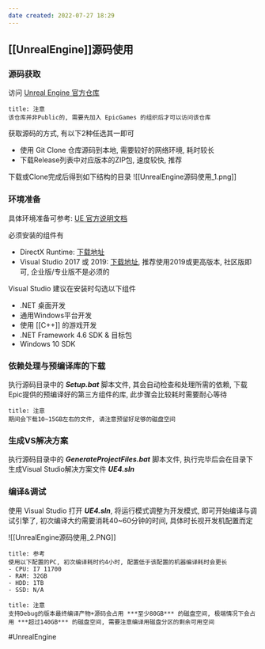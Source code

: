 ```yaml
---
date created: 2022-07-27 18:29
---
```


## [[UnrealEngine]]源码使用

### 源码获取

访问 [Unreal Engine 官方仓库](https://github.com/EpicGames/UnrealEngine)

```ad-warning
title: 注意
该仓库并非Public的, 需要先加入 EpicGames 的组织后才可以访问该仓库
```

获取源码的方式, 有以下2种任选其一即可

- 使用 Git Clone 仓库源码到本地, 需要较好的网络环境, 耗时较长
- 下载Release列表中对应版本的ZIP包, 速度较快, 推荐

下载或Clone完成后得到如下结构的目录
![[UnrealEngine源码使用_1.png]]

### 环境准备

具体环境准备可参考: [UE 官方说明文档](https://docs.unrealengine.com/4.27/en-US/Basics/InstallingUnrealEngine/RecommendedSpecifications/)

必须安装的组件有

- DirectX Runtime: [下载地址](https://www.microsoft.com/en-us/download/details.aspx?id=8109)
- Visual Studio 2017 或 2019: [下载地址](https://visualstudio.microsoft.com/zh-hans/vs/community/), 推荐使用2019或更高版本, 社区版即可, 企业版/专业版不是必须的

Visual Studio 建议在安装时勾选以下组件

- .NET 桌面开发
- 通用Windows平台开发
- 使用 [[C++]] 的游戏开发
- .NET Framework 4.6 SDK & 目标包
- Windows 10 SDK

### 依赖处理与预编译库的下载

执行源码目录中的 _**Setup.bat**_ 脚本文件, 其会自动检查和处理所需的依赖, 下载Epic提供的预编译好的第三方组件的库, 此步骤会比较耗时需要耐心等待

```ad-warning
title: 注意
期间会下载10~15GB左右的文件, 请注意预留好足够的磁盘空间
```

### 生成VS解决方案

执行源码目录中的 _**GenerateProjectFiles.bat**_ 脚本文件, 执行完毕后会在目录下生成Visual Studio解决方案文件 _**UE4.sln**_

### 编译&调试

使用 Visual Studio 打开 _**UE4.sln**_, 将运行模式调整为开发模式, 即可开始编译与调试引擎了, 初次编译大约需要消耗40~60分钟的时间, 具体时长视开发机配置而定

![[UnrealEngine源码使用_2.PNG]]

```ad-info
title: 参考
使用以下配置的PC, 初次编译耗时约4小时, 配置低于该配置的机器编译耗时会更长
- CPU: I7 11700
- RAM: 32GB
- HDD: 1TB
- SSD: N/A
```

```ad-warning
title: 注意
支持Debug的版本最终编译产物+源码会占用 ***至少80GB*** 的磁盘空间, 极端情况下会占用 ***超过140GB*** 的磁盘空间, 需要注意编译用磁盘分区的剩余可用空间
```

#UnrealEngine
